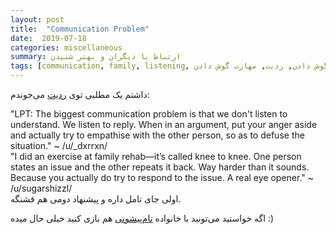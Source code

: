 ```yaml
---
layout: post
title:  "Communication Problem"
date:  2019-07-18
categories: miscellaneous
summary: ارتباط با دیگران و بهتر شنیدن
tags: [communication, family, listening, گوش دادن, ردیت, مهارت گوش دادن]
---
```


داشتم یک مطلبی توی [ردیت](https://www.reddit.com/r/LifeProTips/comments/cer80o/lpt_the_biggest_communication_problem_is_that_we/) می‌خوندم:

<div style="direction:ltr;text-align:left;">
"LPT: The biggest communication problem is that we don't listen to understand. We listen to reply. When in an argument, put your anger aside and actually try to empathise with the other person, so as to defuse the situation." 
~ /u/_dxrrxn/
</div>

<div style="direction:ltr;text-align:left;">
"I did an exercise at family rehab—it’s called knee to knee. One person states an issue and the other repeats it back. Way harder than it sounds. Because you actually do try to respond to the issue. A real eye opener."
~ /u/sugarshizzl/
</div>
اولی جای تامل داره و پیشنهاد دومی هم قشنگه.

اگه خواستید می‌تونید با خانواده [نام‌پیشونی](https://www.bead.game/games/party-games/the-forehead-detective) هم بازی کنید خیلی حال میده :)
